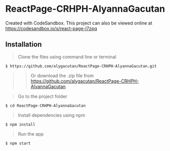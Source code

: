 # ReactPage-CRHPH-AlyannaGacutan
Created with CodeSandbox. This project can also be viewed online at https://codesandbox.io/s/react-page-l7zpq

## Installation

> Clone the files using command line or terminal
```shell
$ https://github.com/alygacutan/ReactPage-CRHPH-AlyannaGacutan.git
```
>>Or download the .zip file from 
 https://github.com/alygacutan/ReactPage-CRHPH-AlyannaGacutan 


>Go to the project folder
```shell
$ cd ReactPage-CRHPH-AlyannaGacutan
```

> Install dependencies using npm
```shell
$ npm install
```
> Run the app
```shell
$ npm start
